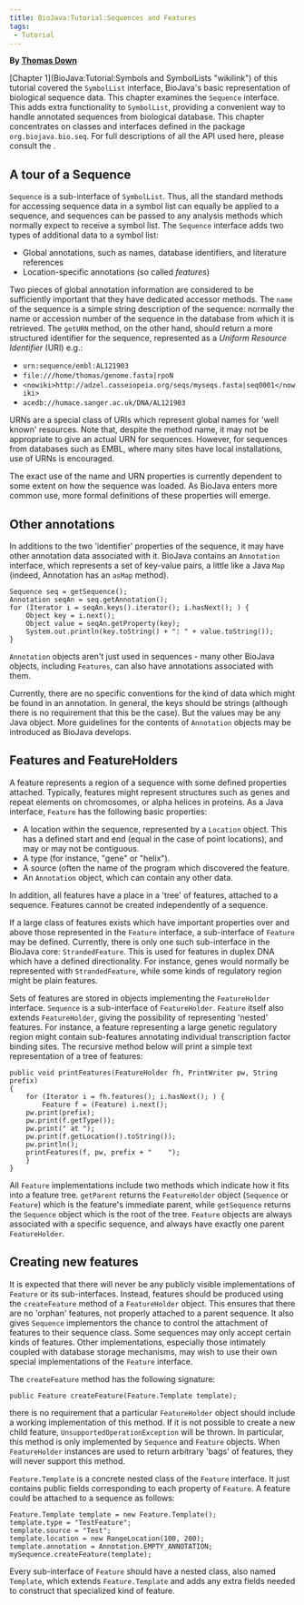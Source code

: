 ```yaml
---
title: BioJava:Tutorial:Sequences and Features
tags:
 - Tutorial
---
```


**By [Thomas Down](mailto:td2@sanger.ac.uk)**

[Chapter 1](BioJava:Tutorial:Symbols and SymbolLists "wikilink") of this
tutorial covered the `SymbolList` interface, BioJava's basic
representation of biological sequence data. This chapter examines the
`Sequence` interface. This adds extra functionality to `SymbolList`,
providing a convenient way to handle annotated sequences from biological
database. This chapter concentrates on classes and interfaces defined in
the package `org.biojava.bio.seq`. For full descriptions of all the API
used here, please consult the .

A tour of a Sequence
--------------------

`Sequence` is a sub-interface of `SymbolList`. Thus, all the standard
methods for accessing sequence data in a symbol list can equally be
applied to a sequence, and sequences can be passed to any analysis
methods which normally expect to receive a symbol list. The `Sequence`
interface adds two types of additional data to a symbol list:

-   Global annotations, such as names, database identifiers, and
    literature references
-   Location-specific annotations (so called *features*)

Two pieces of global annotation information are considered to be
sufficiently important that they have dedicated accessor methods. The
`name` of the sequence is a simple string description of the sequence:
normally the name or accession number of the sequence in the database
from which it is retrieved. The `getURN` method, on the other hand,
should return a more structured identifier for the sequence, represented
as a *Uniform Resource Identifier* (URI) e.g.:

-   `urn:sequence/embl:AL121903`
-   `file:///home/thomas/genome.fasta|rpoN`
-   `<nowiki>http://adzel.casseiopeia.org/seqs/myseqs.fasta|seq0001</nowiki>`
-   `acedb://humace.sanger.ac.uk/DNA/AL121903`

URNs are a special class of URIs which represent global names for 'well
known' resources. Note that, despite the method name, it may not be
appropriate to give an actual URN for sequences. However, for sequences
from databases such as EMBL, where many sites have local installations,
use of URNs is encouraged.

The exact use of the name and URN properties is currently dependent to
some extent on how the sequence was loaded. As BioJava enters more
common use, more formal definitions of these properties will emerge.

Other annotations
-----------------

In additions to the two 'identifier' properties of the sequence, it may
have other annotation data associated with it. BioJava contains an
`Annotation` interface, which represents a set of key-value pairs, a
little like a Java `Map` (indeed, Annotation has an `asMap` method).

    Sequence seq = getSequence();
    Annotation seqAn = seq.getAnnotation();
    for (Iterator i = seqAn.keys().iterator(); i.hasNext(); ) {
        Object key = i.next();
        Object value = seqAn.getProperty(key);
        System.out.println(key.toString() + ": " + value.toString());
    }

`Annotation` objects aren't just used in sequences - many other BioJava
objects, including `Features`, can also have annotations associated with
them.

Currently, there are no specific conventions for the kind of data which
might be found in an annotation. In general, the keys should be strings
(although there is no requirement that this be the case). But the values
may be any Java object. More guidelines for the contents of `Annotation`
objects may be introduced as BioJava develops.

Features and FeatureHolders
---------------------------

A feature represents a region of a sequence with some defined properties
attached. Typically, features might represent structures such as genes
and repeat elements on chromosomes, or alpha helices in proteins. As a
Java interface, `Feature` has the following basic properties:

-   A location within the sequence, represented by a `Location` object.
    This has a defined start and end (equal in the case of point
    locations), and may or may not be contiguous.
-   A type (for instance, "gene" or "helix").
-   A source (often the name of the program which discovered the
    feature.
-   An `Annotation` object, which can contain any other data.

In addition, all features have a place in a 'tree' of features, attached
to a sequence. Features cannot be created independently of a sequence.

If a large class of features exists which have important properties over
and above those represented in the `Feature` interface, a sub-interface
of `Feature` may be defined. Currently, there is only one such
sub-interface in the BioJava core: `StrandedFeature`. This is used for
features in duplex DNA which have a defined directionality. For
instance, genes would normally be represented with `StrandedFeature`,
while some kinds of regulatory region might be plain features.

Sets of features are stored in objects implementing the `FeatureHolder`
interface. `Sequence` is a sub-interface of `FeatureHolder`. `Feature`
itself also extends `FeatureHolder`, giving the possibility of
representing 'nested' features. For instance, a feature representing a
large genetic regulatory region might contain sub-features annotating
individual transcription factor binding sites. The recursive method
below will print a simple text representation of a tree of features:

    public void printFeatures(FeatureHolder fh, PrintWriter pw, String prefix)
    {
        for (Iterator i = fh.features(); i.hasNext(); ) {
            Feature f = (Feature) i.next();
        pw.print(prefix);
        pw.print(f.getType());
        pw.print(" at ");
        pw.print(f.getLocation().toString());
        pw.println();
        printFeatures(f, pw, prefix + "    ");
        }
    }

All `Feature` implementations include two methods which indicate how it
fits into a feature tree. `getParent` returns the `FeatureHolder` object
(`Sequence` or `Feature`) which is the feature's immediate parent, while
`getSequence` returns the `Sequence` object which is the root of the
tree. `Feature` objects are always associated with a specific sequence,
and always have exactly one parent `FeatureHolder`.

Creating new features
---------------------

It is expected that there will never be any publicly visible
implementations of `Feature` or its sub-interfaces. Instead, features
should be produced using the `createFeature` method of a `FeatureHolder`
object. This ensures that there are no 'orphan' features, not properly
attached to a parent sequence. It also gives `Sequence` implementors the
chance to control the attachment of features to their sequence class.
Some sequences may only accept certain kinds of features. Other
implementations, especially those intimately coupled with database
storage mechanisms, may wish to use their own special implementations of
the `Feature` interface.

The `createFeature` method has the following signature:

    public Feature createFeature(Feature.Template template);

there is no requirement that a particular `FeatureHolder` object should
include a working implementation of this method. If it is not possible
to create a new child feature, `UnsupportedOperationException` will be
thrown. In particular, this method is only implemented by `Sequence` and
`Feature` objects. When `FeatureHolder` instances are used to return
arbitrary 'bags' of features, they will never support this method.

`Feature.Template` is a concrete nested class of the `Feature`
interface. It just contains public fields corresponding to each property
of `Feature`. A feature could be attached to a sequence as follows:

    Feature.Template template = new Feature.Template();
    template.type = "TestFeature";
    template.source = "Test";
    template.location = new RangeLocation(100, 200);
    template.annotation = Annotation.EMPTY_ANNOTATION;
    mySequence.createFeature(template);

Every sub-interface of `Feature` should have a nested class, also named
`Template`, which extends `Feature.Template` and adds any extra fields
needed to construct that specialized kind of feature.
